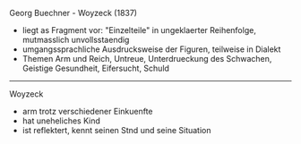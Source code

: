 Georg Buechner - Woyzeck (1837)

- liegt as Fragment vor: "Einzelteile" in ungeklaerter Reihenfolge, mutmasslich unvollsstaendig
- umgangssprachliche Ausdrucksweise der Figuren, teilweise in Dialekt
- Themen Arm und Reich, Untreue, Unterdrueckung des Schwachen, Geistige Gesundheit, Eifersucht, Schuld

---

Woyzeck

- arm trotz verschiedener Einkuenfte
- hat uneheliches Kind
- ist reflektert, kennt seinen Stnd und seine Situation